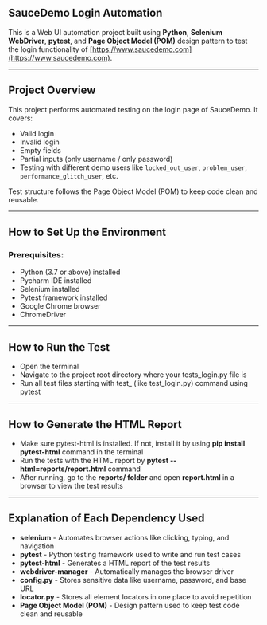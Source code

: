 ## SauceDemo Login Automation

This is a Web UI automation project built using **Python**, **Selenium WebDriver**, **pytest**, and **Page Object Model (POM)** design pattern to test the login functionality of [https://www.saucedemo.com](https://www.saucedemo.com).

---

## Project Overview

This project performs automated testing on the login page of SauceDemo. It covers:
- Valid login
- Invalid login
- Empty fields
- Partial inputs (only username / only password)
- Testing with different demo users like `locked_out_user`, `problem_user`, `performance_glitch_user`, etc.

Test structure follows the Page Object Model (POM) to keep code clean and reusable.

---

## How to Set Up the Environment

### Prerequisites:

- Python (3.7 or above) installed  
- Pycharm IDE installed
- Selenium installed
- Pytest framework installed
- Google Chrome browser
- ChromeDriver 

---

## How to Run the Test

- Open the terminal 
- Navigate to the project root directory where your tests_login.py file is
- Run all test files starting with test_ (like test_login.py) command using pytest

---

## How to Generate the HTML Report

- Make sure pytest-html is installed. If not, install it by using **pip install pytest-html** command in the terminal
- Run the tests with the HTML report by **pytest --html=reports/report.html** command
- After running, go to the **reports/ folder** and open **report.html** in a browser to view the test results

---

## Explanation of Each Dependency Used

- **selenium** - Automates browser actions like clicking, typing, and navigation
- **pytest** - Python testing framework used to write and run test cases
- **pytest-html** -	Generates a HTML report of the test results
- **webdriver-manager** - Automatically manages the browser driver
- **config.py** - Stores sensitive data like username, password, and base URL
- **locator.py** - Stores all element locators in one place to avoid repetition
- **Page Object Model (POM)** - Design pattern used to keep test code clean and reusable